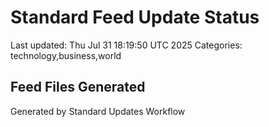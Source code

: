 # Standard Feed Update Status
Last updated: Thu Jul 31 18:19:50 UTC 2025
Categories: technology,business,world

## Feed Files Generated

Generated by Standard Updates Workflow
